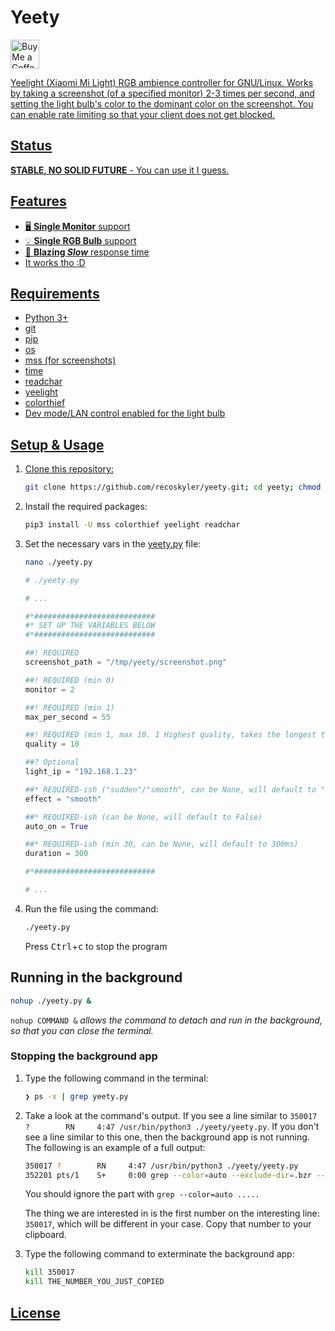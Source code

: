 # Yeety

<a href='https://ko-fi.com/recoskyler' target='_blank'><img height='35' style='border:0px;height:46px;' src='https://az743702.vo.msecnd.net/cdn/kofi3.png?v=0' border='0' alt='Buy Me a Coffee at ko-fi.com' />

Yeelight (Xiaomi Mi Light) RGB ambience controller for GNU/Linux. Works by taking a screenshot (of a specified monitor) 2-3 times per second, and setting the light bulb's color to the dominant color on the screenshot. You can enable rate limiting so that your client does not get blocked.

## Status

**STABLE, NO SOLID FUTURE** - You can use it I guess.

## Features

- 🖥 **Single Monitor** support
- 💡 **Single RGB Bulb** support
- 🐌 **Blazing *Slow*** response time
- It works tho :D

## Requirements

- Python 3+
- git
- pip
- os
- mss (for screenshots)
- time
- readchar
- yeelight
- colorthief
- Dev mode/LAN control enabled for the light bulb

## Setup & Usage

1. Clone this repository:

    ```bash
    git clone https://github.com/recoskyler/yeety.git; cd yeety; chmod +x yeety.py
    ```

2. Install the required packages:

    ```bash
    pip3 install -U mss colorthief yeelight readchar
    ```

3. Set the necessary vars in the [yeety.py](yeety.py) file:

    ```bash
    nano ./yeety.py
    ```

    ```py
    # ./yeety.py

    # ...

    #*###########################
    #* SET UP THE VARIABLES BELOW
    #*###########################

    ##! REQUIRED
    screenshot_path = "/tmp/yeety/screenshot.png"

    ##! REQUIRED (min 0)
    monitor = 2

    ##! REQUIRED (min 1)
    max_per_second = 55

    ##! REQUIRED (min 1, max 10. 1 Highest quality, takes the longest time...)
    quality = 10

    ##? Optional
    light_ip = "192.168.1.23"

    ##* REQUIRED-ish ("sudden"/"smooth", can be None, will default to "smooth")
    effect = "smooth"

    ##* REQUIRED-ish (can be None, will default to False)
    auto_on = True

    ##* REQUIRED-ish (min 30, can be None, will default to 300ms)
    duration = 300

    #*###########################

    # ...
    ```

4. Run the file using the command:

    ```bash
    ./yeety.py
    ```

    Press <kbd>Ctrl</kbd>+<kbd>c</kbd> to stop the program

## Running in the background

```bash
nohup ./yeety.py &
```

`nohup COMMAND &` *allows the command to detach and run in the background, so that you can close the terminal.*

### Stopping the background app

1. Type the following command in the terminal:

    ```bash
    ❯ ps -x | grep yeety.py
    ```

2. Take a look at the command's output. If you see a line similar to `350017 ?        RN     4:47 /usr/bin/python3 ./yeety/yeety.py`. If you don't see a line similar to this one, then the background app is not running. The following is an example of a full output:

    ```bash
    350017 ?        RN     4:47 /usr/bin/python3 ./yeety/yeety.py
    352201 pts/1    S+     0:00 grep --color=auto --exclude-dir=.bzr --exclude-dir=CVS --exclude-dir=.git --exclude-dir=.hg --exclude-dir=.svn --exclude-dir=.idea --exclude-dir=.tox yeety.py
    ```

    You should ignore the part with `grep --color=auto .....`

    The thing we are interested in is the first number on the interesting line: `350017`, which will be different in your case. Copy that number to your clipboard.

3. Type the following command to exterminate the background app:

    ```bash
    kill 350017
    kill THE_NUMBER_YOU_JUST_COPIED
    ```

## [License](LICENSE)
